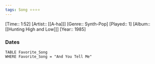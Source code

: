 ```yaml
---
tags: Song ⭐⭐⭐⭐ 
---
```

[Time:: 1:52]
[Artist:: [[A-ha]]]
[Genre:: Synth-Pop]
[Played:: 1]
[Album:: [[Hunting High and Low]]]
[Year:: 1985]
### Dates
````dataview
TABLE Favorite_Song
WHERE Favorite_Song = "And You Tell Me"
````